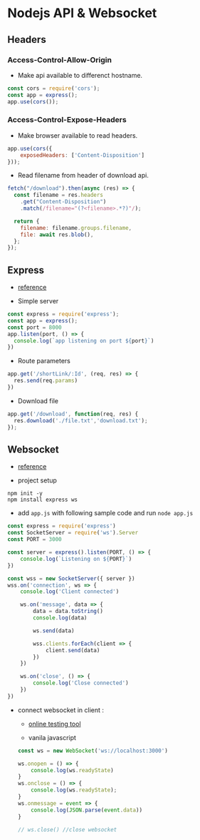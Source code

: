 # Nodejs API & Websocket

## Headers

### Access-Control-Allow-Origin

- Make api available to differenct hostname.

```javascript
const cors = require('cors');
const app = express();
app.use(cors());
```

### Access-Control-Expose-Headers

- Make browser available to read headers.

```javascript
app.use(cors({
    exposedHeaders: ['Content-Disposition']
}));
```

- Read filename from header of download api.

```javascript
fetch("/download").then(async (res) => {
  const filename = res.headers
    .get("Content-Disposition")
    .match(/filename="(?<filename>.*?)"/);

  return {
    filename: filename.groups.filename,
    file: await res.blob(),
  };
});
```

## Express

- [reference](https://expressjs.com/en/guide/routing.html)

- Simple server

```javascript
const express = require('express');
const app = express();
const port = 8000
app.listen(port, () => {
  console.log(`app listening on port ${port}`)
})
```

- Route parameters

```javascript
app.get('/shortLink/:Id', (req, res) => {
  res.send(req.params)
})
```

- Download file

```javascript
app.get('/download', function(req, res) {
  res.download('./file.txt','download.txt');
});
```

## Websocket

- [reference](https://eudora.cc/posts/220105/)

- project setup

```
npm init -y
npm install express ws
```

- add `app.js` with following sample code and run `node app.js`

```javascript
const express = require('express')
const SocketServer = require('ws').Server
const PORT = 3000

const server = express().listen(PORT, () => {
    console.log(`Listening on ${PORT}`)
})

const wss = new SocketServer({ server })
wss.on('connection', ws => {
    console.log('Client connected')

    ws.on('message', data => {
        data = data.toString()  
        console.log(data)

        ws.send(data)

        wss.clients.forEach(client => {
            client.send(data)
        })
    })

    ws.on('close', () => {
        console.log('Close connected')
    })
})
```

- connect websocket in client :

    - [online testing tool](https://socketsbay.com/test-websockets)

    - vanila javascript 
    
    ```javascript
    const ws = new WebSocket('ws://localhost:3000')

    ws.onopen = () => {
        console.log(ws.readyState)
    }
    ws.onclose = () => {
        console.log(ws.readyState);
    }
    ws.onmessage = event => {
        console.log(JSON.parse(event.data))
    }

    // ws.close() //close websocket
    ```
